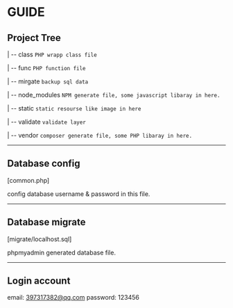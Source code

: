 # GUIDE

## Project Tree

| -- class `PHP wrapp class file`

| -- func `PHP function file`

| -- mirgate `backup sql data`

| -- node_modules `NPM generate file, some javascript libaray in here.`

| -- static  `static resourse like image in here`

| -- validate  `validate layer`

| -- vendor `composer generate file, some PHP libaray in here.`

--- 

## Database config

[common.php]

config database username & password in this file.

--- 

## Database migrate

[migrate/localhost.sql] 

phpmyadmin generated database file. 

---

## Login account

email: 397317382@qq.com
password: 123456


